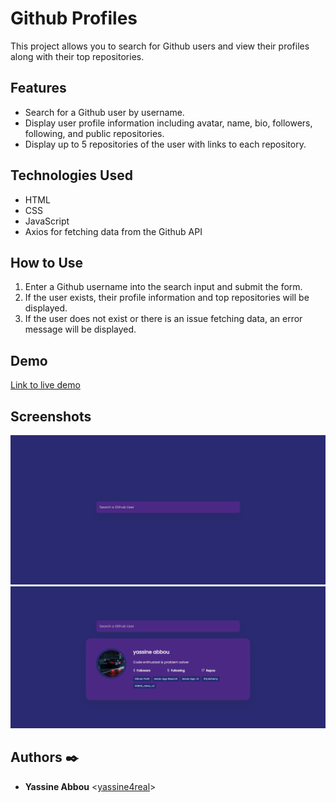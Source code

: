 # Github Profiles

This project allows you to search for Github users and view their profiles along with their top repositories.

## Features

- Search for a Github user by username.
- Display user profile information including avatar, name, bio, followers, following, and public repositories.
- Display up to 5 repositories of the user with links to each repository.

## Technologies Used

- HTML
- CSS
- JavaScript
- Axios for fetching data from the Github API

## How to Use

1. Enter a Github username into the search input and submit the form.
2. If the user exists, their profile information and top repositories will be displayed.
3. If the user does not exist or there is an issue fetching data, an error message will be displayed.

## Demo

[Link to live demo](https://yassine4real.github.io/) 

## Screenshots

![Screenshot 1](screenshot1.png)
![Screenshot 2](screenshot2.png)

## Authors :black_nib:

- **Yassine Abbou** <[yassine4real](https://github.com/yassine4real)>

